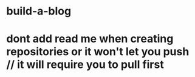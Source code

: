 # build-a-blog

# dont add read me when creating repositories or it won't let you push // it will require you to pull first
